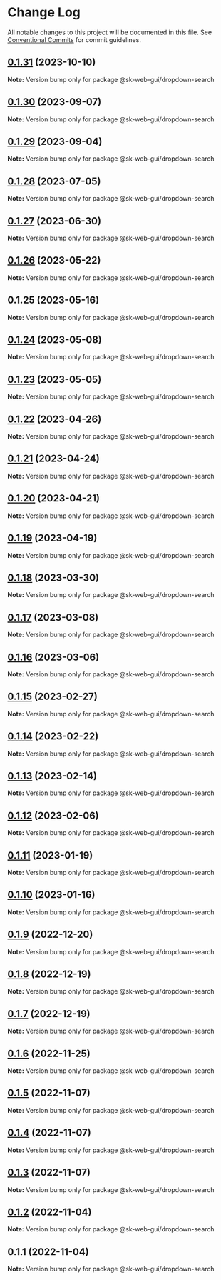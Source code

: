 # Change Log

All notable changes to this project will be documented in this file.
See [Conventional Commits](https://conventionalcommits.org) for commit guidelines.

## [0.1.31](https://github.com/Sundsvallskommun/web-shared-components/compare/@sk-web-gui/dropdown-search@0.1.30...@sk-web-gui/dropdown-search@0.1.31) (2023-10-10)

**Note:** Version bump only for package @sk-web-gui/dropdown-search

## [0.1.30](https://github.com/Sundsvallskommun/web-shared-components/compare/@sk-web-gui/dropdown-search@0.1.29...@sk-web-gui/dropdown-search@0.1.30) (2023-09-07)

**Note:** Version bump only for package @sk-web-gui/dropdown-search

## [0.1.29](https://github.com/Sundsvallskommun/web-shared-components/compare/@sk-web-gui/dropdown-search@0.1.28...@sk-web-gui/dropdown-search@0.1.29) (2023-09-04)

**Note:** Version bump only for package @sk-web-gui/dropdown-search

## [0.1.28](https://github.com/Sundsvallskommun/web-shared-components/compare/@sk-web-gui/dropdown-search@0.1.27...@sk-web-gui/dropdown-search@0.1.28) (2023-07-05)

**Note:** Version bump only for package @sk-web-gui/dropdown-search

## [0.1.27](https://github.com/Sundsvallskommun/web-shared-components/compare/@sk-web-gui/dropdown-search@0.1.26...@sk-web-gui/dropdown-search@0.1.27) (2023-06-30)

**Note:** Version bump only for package @sk-web-gui/dropdown-search

## [0.1.26](https://github.com/Sundsvallskommun/web-shared-components/compare/@sk-web-gui/dropdown-search@0.1.25...@sk-web-gui/dropdown-search@0.1.26) (2023-05-22)

**Note:** Version bump only for package @sk-web-gui/dropdown-search

## 0.1.25 (2023-05-16)

**Note:** Version bump only for package @sk-web-gui/dropdown-search

## [0.1.24](https://github.com/Sundsvallskommun/web-shared-components/compare/@sk-web-gui/dropdown-search@0.1.23...@sk-web-gui/dropdown-search@0.1.24) (2023-05-08)

**Note:** Version bump only for package @sk-web-gui/dropdown-search

## [0.1.23](https://github.com/Sundsvallskommun/web-shared-components/compare/@sk-web-gui/dropdown-search@0.1.22...@sk-web-gui/dropdown-search@0.1.23) (2023-05-05)

**Note:** Version bump only for package @sk-web-gui/dropdown-search

## [0.1.22](https://github.com/Sundsvallskommun/web-shared-components/compare/@sk-web-gui/dropdown-search@0.1.21...@sk-web-gui/dropdown-search@0.1.22) (2023-04-26)

**Note:** Version bump only for package @sk-web-gui/dropdown-search

## [0.1.21](https://github.com/Sundsvallskommun/web-shared-components/compare/@sk-web-gui/dropdown-search@0.1.20...@sk-web-gui/dropdown-search@0.1.21) (2023-04-24)

**Note:** Version bump only for package @sk-web-gui/dropdown-search

## [0.1.20](https://github.com/Sundsvallskommun/web-shared-components/compare/@sk-web-gui/dropdown-search@0.1.19...@sk-web-gui/dropdown-search@0.1.20) (2023-04-21)

**Note:** Version bump only for package @sk-web-gui/dropdown-search

## [0.1.19](https://github.com/Sundsvallskommun/web-shared-components/compare/@sk-web-gui/dropdown-search@0.1.18...@sk-web-gui/dropdown-search@0.1.19) (2023-04-19)

**Note:** Version bump only for package @sk-web-gui/dropdown-search

## [0.1.18](https://github.com/Sundsvallskommun/web-shared-components/compare/@sk-web-gui/dropdown-search@0.1.17...@sk-web-gui/dropdown-search@0.1.18) (2023-03-30)

**Note:** Version bump only for package @sk-web-gui/dropdown-search

## [0.1.17](https://github.com/Sundsvallskommun/web-shared-components/compare/@sk-web-gui/dropdown-search@0.1.16...@sk-web-gui/dropdown-search@0.1.17) (2023-03-08)

**Note:** Version bump only for package @sk-web-gui/dropdown-search

## [0.1.16](https://github.com/Sundsvallskommun/web-shared-components/compare/@sk-web-gui/dropdown-search@0.1.15...@sk-web-gui/dropdown-search@0.1.16) (2023-03-06)

**Note:** Version bump only for package @sk-web-gui/dropdown-search

## [0.1.15](https://github.com/Sundsvallskommun/web-shared-components/compare/@sk-web-gui/dropdown-search@0.1.14...@sk-web-gui/dropdown-search@0.1.15) (2023-02-27)

**Note:** Version bump only for package @sk-web-gui/dropdown-search

## [0.1.14](https://github.com/Sundsvallskommun/web-shared-components/compare/@sk-web-gui/dropdown-search@0.1.13...@sk-web-gui/dropdown-search@0.1.14) (2023-02-22)

**Note:** Version bump only for package @sk-web-gui/dropdown-search

## [0.1.13](https://github.com/Sundsvallskommun/web-shared-components/compare/@sk-web-gui/dropdown-search@0.1.12...@sk-web-gui/dropdown-search@0.1.13) (2023-02-14)

**Note:** Version bump only for package @sk-web-gui/dropdown-search

## [0.1.12](https://github.com/Sundsvallskommun/web-shared-components/compare/@sk-web-gui/dropdown-search@0.1.11...@sk-web-gui/dropdown-search@0.1.12) (2023-02-06)

**Note:** Version bump only for package @sk-web-gui/dropdown-search

## [0.1.11](https://github.com/Sundsvallskommun/web-shared-components/compare/@sk-web-gui/dropdown-search@0.1.10...@sk-web-gui/dropdown-search@0.1.11) (2023-01-19)

**Note:** Version bump only for package @sk-web-gui/dropdown-search

## [0.1.10](https://github.com/Sundsvallskommun/web-shared-components/compare/@sk-web-gui/dropdown-search@0.1.9...@sk-web-gui/dropdown-search@0.1.10) (2023-01-16)

**Note:** Version bump only for package @sk-web-gui/dropdown-search

## [0.1.9](https://github.com/Sundsvallskommun/web-shared-components/compare/@sk-web-gui/dropdown-search@0.1.8...@sk-web-gui/dropdown-search@0.1.9) (2022-12-20)

**Note:** Version bump only for package @sk-web-gui/dropdown-search

## [0.1.8](https://github.com/Sundsvallskommun/web-shared-components/compare/@sk-web-gui/dropdown-search@0.1.7...@sk-web-gui/dropdown-search@0.1.8) (2022-12-19)

**Note:** Version bump only for package @sk-web-gui/dropdown-search

## [0.1.7](https://github.com/Sundsvallskommun/web-shared-components/compare/@sk-web-gui/dropdown-search@0.1.6...@sk-web-gui/dropdown-search@0.1.7) (2022-12-19)

**Note:** Version bump only for package @sk-web-gui/dropdown-search

## [0.1.6](https://github.com/Sundsvallskommun/web-shared-components/compare/@sk-web-gui/dropdown-search@0.1.5...@sk-web-gui/dropdown-search@0.1.6) (2022-11-25)

**Note:** Version bump only for package @sk-web-gui/dropdown-search

## [0.1.5](https://github.com/Sundsvallskommun/web-shared-components/compare/@sk-web-gui/dropdown-search@0.1.4...@sk-web-gui/dropdown-search@0.1.5) (2022-11-07)

**Note:** Version bump only for package @sk-web-gui/dropdown-search

## [0.1.4](https://github.com/Sundsvallskommun/web-shared-components/compare/@sk-web-gui/dropdown-search@0.1.3...@sk-web-gui/dropdown-search@0.1.4) (2022-11-07)

**Note:** Version bump only for package @sk-web-gui/dropdown-search

## [0.1.3](https://github.com/Sundsvallskommun/web-shared-components/compare/@sk-web-gui/dropdown-search@0.1.2...@sk-web-gui/dropdown-search@0.1.3) (2022-11-07)

**Note:** Version bump only for package @sk-web-gui/dropdown-search

## [0.1.2](https://github.com/Sundsvallskommun/web-shared-components/compare/@sk-web-gui/dropdown-search@0.1.1...@sk-web-gui/dropdown-search@0.1.2) (2022-11-04)

**Note:** Version bump only for package @sk-web-gui/dropdown-search

## 0.1.1 (2022-11-04)

**Note:** Version bump only for package @sk-web-gui/dropdown-search
